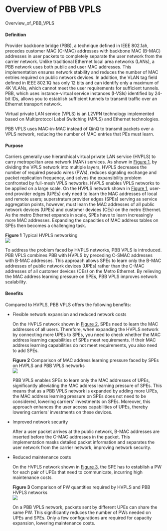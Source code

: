 Overview of PBB VPLS
====================

Overview_of_PBB_VPLS

#### Definition

Provider backbone bridge (PBB), a technique defined in IEEE 802.1ah, precedes customer MAC (C-MAC) addresses with backbone MAC (B-MAC) addresses in user packets to completely separate the user network from the carrier network. Unlike traditional Ethernet local area networks (LANs), a PBB network uses both public and user MAC addresses. This implementation ensures network stability and reduces the number of MAC entries required on public network devices. In addition, the VLAN tag field defined in IEEE 802.1Q has only 12 bits and can identify only a maximum of 4K VLANs, which cannot meet the user requirements for sufficient tunnels. PBB, which uses instance-virtual service instances (I-VSIs) identified by 24-bit IDs, allows you to establish sufficient tunnels to transmit traffic over an Ethernet transport network.

Virtual private LAN service (VPLS) is an L2VPN technology implemented based on Multiprotocol Label Switching (MPLS) and Ethernet technologies.

PBB VPLS uses MAC-in-MAC instead of QinQ to transmit packets over a VPLS network, reducing the number of MAC entries that PEs must learn.


#### Purpose

Carriers generally use hierarchical virtual private LAN service (HVPLS) to carry metropolitan area network (MAN) services. As shown in [Figure 1](#EN-US_CONCEPT_0172370761__en-us_concept_0172356678_fig_dc_vrp_pbb-vpls_feature_000201), by dividing the VPLS network into multiple layers, HVPLS decreases the number of required pseudo wires (PWs), reduces signaling exchange and packet replication frequency, and solves the expansibility problem confronted by full-mesh VPLS networks. HVPLS enables VPLS networks to be applied on a large scale. On the HVPLS network shown in [Figure 1](#EN-US_CONCEPT_0172370761__en-us_concept_0172356678_fig_dc_vrp_pbb-vpls_feature_000201), user-end provider edges (UPEs) only need to learn the MAC addresses of local and remote users; superstratum provider edges (SPEs) serving as service aggregation points, however, must learn the MAC addresses of all public network devices (UPEs) and customer devices (CEs) on the metro Ethernet. As the metro Ethernet expands in scale, SPEs have to learn increasingly more MAC addresses. Expanding the capacities of MAC address tables on SPEs then becomes a challenging task.

**Figure 1** Typical HVPLS networking  
![](images/fig_feature_image_0018383525.png)  

To address the problem faced by HVPLS networks, PBB VPLS is introduced. PBB VPLS combines PBB with HVPLS by preceding C-SMAC addresses with B-MAC addresses. This approach allows SPEs to learn only the B-MAC addresses of public network devices (UPEs) rather than the C-MAC addresses of all customer devices (CEs) on the Metro Ethernet. By relieving the MAC address learning pressure on SPEs, PBB VPLS improves network scalability.


#### Benefits

Compared to HVPLS, PBB VPLS offers the following benefits:

* Flexible network expansion and reduced network costs
  
  On the HVPLS network shown in [Figure 2](#EN-US_CONCEPT_0172370761__en-us_concept_0172356678_fig_dc_vrp_pbb-vpls_feature_000202), SPEs need to learn the MAC addresses of all users. Therefore, when expanding the HVPLS network by connecting more UPEs to SPEs, you need to check whether the MAC address learning capabilities of SPEs meet requirements. If their MAC address learning capabilities do not meet requirements, you also need to add SPEs.
  
  **Figure 2** Comparison of MAC address learning pressure faced by SPEs on HVPLS and PBB VPLS networks  
  ![](images/fig_feature_image_0018383528.png)
  
  PBB VPLS enables SPEs to learn only the MAC addresses of UPEs, significantly alleviating the MAC address learning pressure of SPEs. This means that as a PBB VPLS network is expanded by adding more UPEs, the MAC address learning pressure on SPEs does not need to be considered, lowering carriers' investments on SPEs. Moreover, this approach enhances the user access capabilities of UPEs, thereby lowering carriers' investments on these devices.
* Improved network security
  
  After a user packet arrives at the public network, B-MAC addresses are inserted before the C-MAC addresses in the packet. This implementation masks detailed packet information and separates the user network from the carrier network, improving network security.
* Reduced maintenance costs
  
  On the HVPLS network shown in [Figure 3](#EN-US_CONCEPT_0172370761__en-us_concept_0172356678_fig_dc_vrp_pbb-vpls_feature_000203), the SPE has to establish a PW for each pair of UPEs that need to communicate, incurring high maintenance costs.
  
  **Figure 3** Comparison of PW quantities required by HVPLS and PBB HVPLS networks  
  ![](images/fig_feature_image_0018383535.png)
  
  On a PBB VPLS network, packets sent by different UPEs can share the same PW. This significantly reduces the number of PWs needed on UPEs and SPEs. Only a few configurations are required for capacity expansion, lowering maintenance costs.